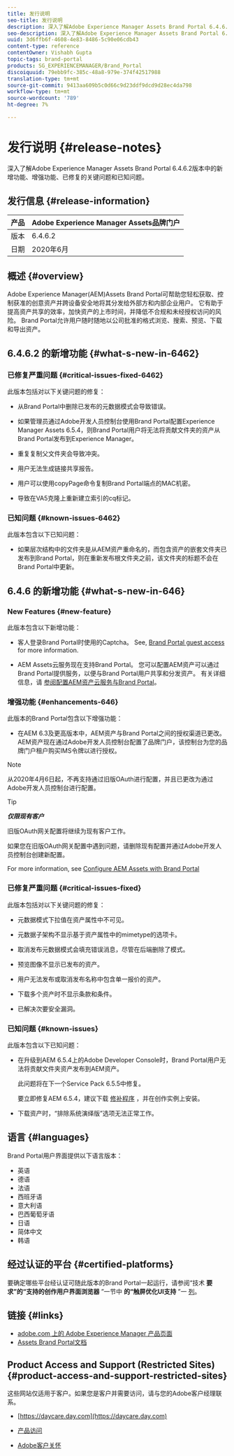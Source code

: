 ```yaml
---
title: 发行说明
seo-title: 发行说明
description: 深入了解Adobe Experience Manager Assets Brand Portal 6.4.6.2版本中的功能、增强功能、已修复的关键问题和已知问题。
seo-description: 深入了解Adobe Experience Manager Assets Brand Portal 6.4.6.2版本中的增强功能、已修复的关键问题和已知问题。
uuid: 3d6ffb6f-4608-4e83-8486-5c90e06cdb43
content-type: reference
contentOwner: Vishabh Gupta
topic-tags: brand-portal
products: SG_EXPERIENCEMANAGER/Brand_Portal
discoiquuid: 79ebb9fc-385c-48a8-979e-374f42517988
translation-type: tm+mt
source-git-commit: 9413aa609b5c0d66c9d23ddf9dcd9d28ec4da798
workflow-type: tm+mt
source-wordcount: '789'
ht-degree: 7%

---
```



# 发行说明 {#release-notes}

深入了解Adobe Experience Manager Assets Brand Portal 6.4.6.2版本中的新增功能、增强功能、已修复的关键问题和已知问题。

## 发行信息 {#release-information}

| 产品 | Adobe Experience Manager Assets品牌门户 |
|---|---|
| 版本 | 6.4.6.2 |
| 日期 | 2020年6月 |

## 概述 {#overview}

Adobe Experience Manager(AEM)Assets Brand Portal可帮助您轻松获取、控制获准的创意资产并跨设备安全地将其分发给外部方和内部企业用户。 它有助于提高资产共享的效率，加快资产的上市时间，并降低不合规和未经授权访问的风险。 Brand Portal允许用户随时随地以公司批准的格式浏览、搜索、预览、下载和导出资产。

## 6.4.6.2 的新增功能 {#what-s-new-in-6462}

### 已修复严重问题 {#critical-issues-fixed-6462}

此版本包括对以下关键问题的修复：

* 从Brand Portal中删除已发布的元数据模式会导致错误。

* 如果管理员通过Adobe开发人员控制台使用Brand Portal配置Experience Manager Assets 6.5.4，则Brand Portal用户将无法将贡献文件夹的资产从Brand Portal发布到Experience Manager。

* 重复复制父文件夹会导致冲突。

* 用户无法生成链接共享报告。

* 用户可以使用copyPage命令复制Brand Portal端点的MAC机密。

* 导致在VA5克隆上重新建立索引的cq标记。


### 已知问题 {#known-issues-6462}

此版本包含以下已知问题：

* 如果层次结构中的文件夹是从AEM资产重命名的，而包含资产的嵌套文件夹已发布到Brand Portal，则在重新发布根文件夹之前，该文件夹的标题不会在Brand Portal中更新。


## 6.4.6 的新增功能 {#what-s-new-in-646}

### New Features {#new-feature}

此版本包含以下新增功能：

* 客人登录Brand Portal时使用的Captcha。 See, [Brand Portal guest access](../using/guest-access.md) for more information.

* AEM Assets云服务现在支持Brand Portal。 您可以配置AEM资产可以通过Brand Portal提供服务，以便与Brand Portal用户共享和分发资产。
有关详细信息，请 [参阅配置AEM资产云服务与Brand Portal](https://docs.adobe.com/content/help/en/experience-manager-cloud-service/assets/brand-portal/configure-aem-assets-with-brand-portal.html)。

### 增强功能 {#enhancements-646}

此版本的Brand Portal包含以下增强功能：

* 在AEM 6.3及更高版本中，AEM资产与Brand Portal之间的授权渠道已更改。 AEM资产现在通过Adobe开发人员控制台配置了品牌门户，该控制台为您的品牌门户租户购买IMS令牌以进行授权。

>[!NOTE]
>
>从2020年4月6日起，不再支持通过旧版OAuth进行配置，并且已更改为通过Adobe开发人员控制台进行配置。



>[!TIP]
>
>***仅限现有客户***
>
>旧版OAuth网关配置将继续为现有客户工作。
>
>如果您在旧版OAuth网关配置中遇到问题，请删除现有配置并通过Adobe开发人员控制台创建新配置。


For more information, see [Configure AEM Assets with Brand Portal](configure-aem-assets-with-brand-portal.md)

### 已修复严重问题 {#critical-issues-fixed}

此版本包括对以下关键问题的修复：

* 元数据模式下拉值在资产属性中不可见。

* 元数据子架构不显示基于资产属性中的mimetype的选项卡。

* 取消发布元数据模式会填充错误消息，尽管在后端删除了模式。

* 预览图像不显示已发布的资产。

* 用户无法发布或取消发布名称中包含单一报价的资产。

* 下载多个资产时不显示条款和条件。

* 已解决次要安全漏洞。

### 已知问题 {#known-issues}

此版本包含以下已知问题：

* 在升级到AEM 6.5.4上的Adobe Developer Console时，Brand Portal用户无法将贡献文件夹资产发布到AEM资产。

   此问题将在下一个Service Pack 6.5.5中修复。

   要立即修复AEM 6.5.4，建议下载 [修补程序](https://www.adobeaemcloud.com/content/marketplace/marketplaceProxy.html?packagePath=/content/companies/public/adobe/packages/cq650/hotfix/cq-6.5.0-hotfix-33041) ，并在创作实例上安装。

* 下载资产时，“排除系统演绎版”选项无法正常工作。


## 语言 {#languages}

Brand Portal用户界面提供以下语言版本：

* 英语
* 德语
* 法语
* 西班牙语
* 意大利语
* 巴西葡萄牙语
* 日语
* 简体中文
* 韩语

## 经过认证的平台 {#certified-platforms}

要确定哪些平台经认证可随此版本的Brand Portal一起运行，请参阅“技术 **要求”的“支持的创作用户界面浏览器** ”一节中 **的“触屏优化UI支持** ”一 [列](https://helpx.adobe.com/experience-manager/6-4/sites/deploying/using/technical-requirements.html)。

## 链接 {#links}

* [adobe.com 上的 Adobe Experience Manager 产品页面](http://www.adobe.com/in/marketing-cloud/experience-manager.html)
* [Assets Brand Portal文档](https://helpx.adobe.com/cn/experience-manager/brand-portal/user-guide.html)

## Product Access and Support (Restricted Sites) {#product-access-and-support-restricted-sites}

这些网站仅适用于客户。如果您是客户并需要访问，请与您的Adobe客户经理联系。

* [https://daycare.day.com](https://daycare.day.com)

* [产品访问](https://login.marketing.adobe.com)

* [Adobe客户关怀](https://helpx.adobe.com/contact.html)
